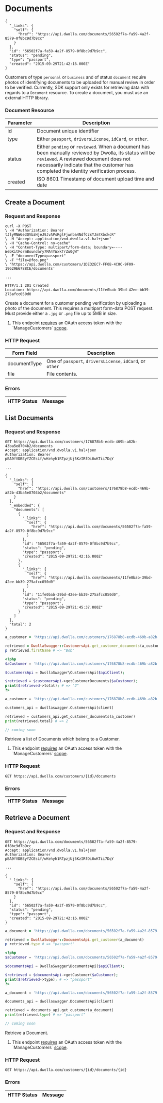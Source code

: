 # Documents

```noselect
{
  "_links": {
    "self": {
      "href": "https://api.dwolla.com/documents/56502f7a-fa59-4a2f-8579-0f8bc9d7b9cc"
    }
  },
  "id": "56502f7a-fa59-4a2f-8579-0f8bc9d7b9cc",
  "status": "pending",
  "type": "passport",
  "created": "2015-09-29T21:42:16.000Z"
}
```

Customers of type `personal` or `business` and of status `document` require photos of identifying documents to be uploaded for manual review in order to be verified. Currently, SDK support only exists for retrieving data with regards to a `Document` resource. To create a document, you must use an external HTTP library.

### Document Resource

| Parameter | Description
|-----------|------------|
|id | Document unique identifier 
|type | Either `passport`, `driversLicense`, `idCard`, or `other`.
|status| Either `pending` or `reviewed`.  When a document has been manually reviewed by Dwolla, its status will be `reviewed`.  A reviewed document does not necessarily indicate that the customer has completed the identity verification process.
| created | ISO 8601 Timestamp of document upload time and date


## Create a Document

### Request and Response

```noselect
curl -X POST 
\ -H "Authorization: Bearer tJlyMNW6e3QVbzHjeJ9JvAPsRglFjwnba4NdfCzsYJm7XbckcR" 
\ -H "Accept: application/vnd.dwolla.v1.hal+json" 
\ -H "Cache-Control: no-cache" 
\ -H "Content-Type: multipart/form-data; boundary=----WebKitFormBoundary7MA4YWxkTrZu0gW" 
\ -F "documentType=passport" 
\ -F "file=@foo.png" 
\ 'https://api.dwolla.com/customers/1DE32EC7-FF0B-4C0C-9F09-19629E6788CE/documents'

...

HTTP/1.1 201 Created
Location: https://api.dwolla.com/documents/11fe0bab-39bd-42ee-bb39-275afcc050d0
```

Create a document for a customer pending verification by uploading a photo of the document.  This requires a multipart form-data POST request.  Must provide either a `.jpg` or `.png` file up to 5MB in size.

<ol class="alerts">
    <li class="alert icon-alert-alert">This endpoint <a href="#authentication">requires</a> an OAuth access token with the `ManageCustomers` <a href="#oauth-scopes">scope</a>.</li>
</ol>

### HTTP Request

|Form Field| Description|
|----------|-------------|
| documentType | One of `passport`, `driversLicense`, `idCard`, or `other` |
| file | File contents.

### Errors
| HTTP Status | Message |
|--------------|-------------|

## List Documents

### Request and Response

```raw
GET https://api.dwolla.com/customers/176878b8-ecdb-469b-a82b-43ba5e8704b2/documents
Accept: application/vnd.dwolla.v1.hal+json
Authorization: Bearer pBA9fVDBEyYZCEsLf/wKehyh1RTpzjUj5KzIRfDi0wKTii7DqY

...

{
  "_links": {
    "self": {
      "href": "https://api.dwolla.com/customers/176878b8-ecdb-469b-a82b-43ba5e8704b2/documents"
    }
  },
  "_embedded": {
    "documents": [
      {
        "_links": {
          "self": {
            "href": "https://api.dwolla.com/documents/56502f7a-fa59-4a2f-8579-0f8bc9d7b9cc"
          }
        },
        "id": "56502f7a-fa59-4a2f-8579-0f8bc9d7b9cc",
        "status": "pending",
        "type": "passport",
        "created": "2015-09-29T21:42:16.000Z"
      },
      {
        "_links": {
          "self": {
            "href": "https://api.dwolla.com/documents/11fe0bab-39bd-42ee-bb39-275afcc050d0"
          }
        },
        "id": "11fe0bab-39bd-42ee-bb39-275afcc050d0",
        "status": "pending",
        "type": "passport",
        "created": "2015-09-29T21:45:37.000Z"
      }
    ]
  },
  "total": 2
}
```
```ruby
a_customer = 'https://api.dwolla.com/customers/176878b8-ecdb-469b-a82b-43ba5e8704b2/documents'

retrieved = DwollaSwagger::CustomersApi.get_customer_documents(a_customer)
p retrieved.firstName # => "Bob"
```
```php
<?php
$aCustomer = 'https://api.dwolla.com/customers/176878b8-ecdb-469b-a82b-43ba5e8704b2/documents';

$customersApi = DwollaSwagger\CustomersApi($apiClient);

$retrieved = $customersApi->getCustomerDocuments($aCustomer);
print($retrieved->total); # => "2"
?>
```
```python
a_customer = 'https://api.dwolla.com/customers/176878b8-ecdb-469b-a82b-43ba5e8704b2/documents'

customers_api = dwollaswagger.CustomersApi(client)

retrieved = customers_api.get_customer_documents(a_customer)
print(retrieved.total) # => 2
```
```javascript
// coming soon
```

Retrieve a list of Documents which belong to a Customer. 

<ol class="alerts">
    <li class="alert icon-alert-alert">This endpoint <a href="#authentication">requires</a> an OAuth access token with the `ManageCustomers` <a href="#oauth-scopes">scope</a>.</li>
</ol>

### HTTP Request
`GET https://api.dwolla.com/customers/{id}/documents`

### Errors
| HTTP Status | Message |
|--------------|-------------|

## Retrieve a Document

### Request and Response

```raw
GET https://api.dwolla.com/documents/56502f7a-fa59-4a2f-8579-0f8bc9d7b9cc
Accept: application/vnd.dwolla.v1.hal+json
Authorization: Bearer pBA9fVDBEyYZCEsLf/wKehyh1RTpzjUj5KzIRfDi0wKTii7DqY

...

{
  "_links": {
    "self": {
      "href": "https://api.dwolla.com/documents/56502f7a-fa59-4a2f-8579-0f8bc9d7b9cc"
    }
  },
  "id": "56502f7a-fa59-4a2f-8579-0f8bc9d7b9cc",
  "status": "pending",
  "type": "passport",
  "created": "2015-09-29T21:42:16.000Z"
}
```
```ruby
a_document = 'https://api.dwolla.com/documents/56502f7a-fa59-4a2f-8579-0f8bc9d7b9cc'

retrieved = DwollaSwagger::DocumentsApi.get_customer(a_document)
p retrieved.type # => "passport"
```
```php
<?php
$aCustomer = 'https://api.dwolla.com/documents/56502f7a-fa59-4a2f-8579-0f8bc9d7b9cc';

$documentsApi = DwollaSwagger\DocumentsApi($apiClient);

$retrieved = $documentsApi->getCustomer($aCustomer);
print($retrieved->type); # => "passport"
?>
```
```python
a_document = 'https://api.dwolla.com/documents/56502f7a-fa59-4a2f-8579-0f8bc9d7b9cc'

documents_api = dwollaswagger.DocumentsApi(client)

retrieved = documents_api.get_customer(a_document)
print(retrieved.type) # => "passport"
```
```javascript
// coming soon
```

Retrieve a Document.

<ol class="alerts">
    <li class="alert icon-alert-alert">This endpoint <a href="#authentication">requires</a> an OAuth access token with the `ManageCustomers` <a href="#oauth-scopes">scope</a>.</li>
</ol>

### HTTP Request
`GET https://api.dwolla.com/customers/{id}/documents/{id}`

### Errors
| HTTP Status | Message |
|--------------|-------------|